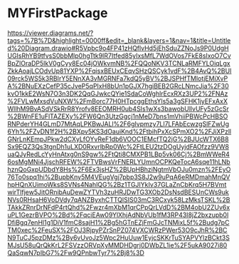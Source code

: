 
# MYFirstPackage

https://viewer.diagrams.net/?tags=%7B%7D&highlight=0000ff&edit=_blank&layers=1&nav=1&title=Untitled%20Diagram.drawio#R5Vpbc9o4FP41zHQflvHd5jEhSduZZNoJs9P0UdgHUGIsRhYB9tfvsS0bbMlp0hgTtk9IR7Itfed85yIxsMfL7WdOVos7FkE8sIxoO7CvBpZlOraDP5lkV0gCyy8Ec04jOWkvmNB%2FQQoNKV3TCNLaRMFYLOiqLgxZkkAoajLCOdvUp81YXP%2FqisxBEUxCEqvSHzQSCyk1vdF%2B4AvQ%2BUI09rck5WS5k3RBIrY5ENnXA3vMGRNFa7kdQ5yBV%2BJSPHfTMlotjEMiXvPA%2BNuEXzCefP35cJveP5qPIxH8bUn1pGJX7hgiBEB2GRcLNmcJia%2F30kvO1kkE2WsN7O3n3DK2QqGJwkcQYie1SdaCoWghlrEcxRXz3UP2%2FNAz%2FVLwMxsdVuNXW%2FmBorc77H0HTpcggEthsYls5a3gSFHK1jyEFxAxXWllhM9BvASdVSkRrR8Yrofv8EEOMRH0ub4SIs1wXs3bawobUllvUFy5zGcSr%2BWnFE1uFlTAZEXy%2FW6Qn3UtzGgcj1nMeD7bns1mVhiiPBWcPcHBSORNPderYH4GLmD7MtAqLPKBwJALl%2F6gIvpmzy7Ll7LFAbEcwzgSlFZwUg6Yh%2FZvDN1f2H%2BXpv5KS3dOauiKnd%2FtbihPxXcSPmXO2%2FJiXPzllGNrLnKEmpJPkw2dCXyLfOYvReF1db6VOOC1EMcfTQ2jG%2BJUcWTX6B8Sx9EQZ3Qs3tgnDh1uLXD0RxvrlbRp0Wc%2FtLEU2tzDOgUyjdFAOfzz9VW8uaQJyRedLcYyHnAtxg0nS9gw%2FtQti8CMXPB1LBp5vk06Cj%2BmWWeR46osMgMNi4JjschRFEW%2FTVBwsVrFNERLYUmnOCPKQeTocA6sqe11hLNbhznQoGxpUDbdY8Hs%2F6Ex3jsHZ%2BUpHBhziNgtmVbOJu0mzn%2FEyO76To0spq1hi%2BupbKny5M4VEugVgj7pbp3S8J2w9uPqA6eRMDmahMnQVhpHQnXUimoWks8SVNs4NahlQG%2Bz1TGJIYkIv37GLaZnCbKrq5H7BVmtwirTlfjew5JitORnibAuDewZYTVh3zuHRJDwTG3XOb2DsNsdBESUnCWs9ukNVs0RHsaH6VoDVdy7qANZByxhCTTQlSIS03mC3RCxyk58LzMksTSKL%2BTAkkZRnrDrNFdP4rtQhd%2Fwzr4mXbM1qrCPpQrLVdD%2BM4obU2ZUv6xuPL1GezrBVPO%2Bd%2FqciEAw09YlXhjAdNbVUb1fM3RP43I8jZ2bxzupb0lDfiBgq7enHl1g1DiV1fmC8sajH1%2Bg5hGTnEZjFmGJcTNMixL5f%2Budg7pCTM0xec%2FeuSX%2FOJ3RjpyPZrSnPZ074VXCWRzPWer53O9cJhR%2BCN9TuCJ5pzDMz%2By6vUvoJz5Wpc2HuUuw1EyjcSKKrTuSYAPVYlzBCkt3SMJsU58uQrQkKrL2FSVzzORVpXyMMDHDgrj0DWbZL1ie%2F5ukA9027i80QaSqwN7pIbG7%2Fw9QPnbwTyr7%2Bj8%3D


